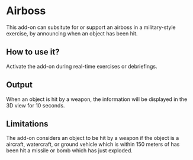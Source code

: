# Airboss

This add-on can subsitute for or support an airboss in a military-style exercise, by announcing when an object has been hit. 

## How to use it?

Activate the add-on during real-time exercises or debriefings. 

## Output

When an object is hit by a weapon, the information will be displayed in the 3D view for 10 seconds.

## Limitations

The add-on considers an object to be hit by a weapon if the object is a aircraft, watercraft, or ground vehicle which is within 150 meters of has been hit a missile or bomb which has just exploded.